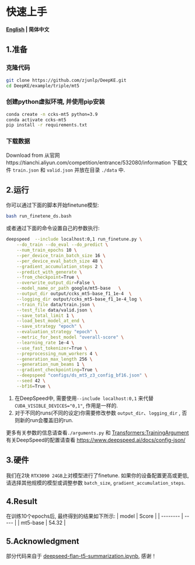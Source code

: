 # 快速上手

<p align="left">
    <b> <a href="https://github.com/zjunlp/DeepKE/tree/main/example/triple/mt5/README.md">English</a> | 简体中文 </b>
</p>



## 1.准备

### 克隆代码
```bash
git clone https://github.com/zjunlp/DeepKE.git
cd DeepKE/example/triple/mt5
```

### 创建python虚拟环境, 并使用pip安装
```bash
conda create -n ccks-mt5 python=3.9   
conda activate ccks-mt5
pip install -r requirements.txt
```

### 下载数据
Download  from 从官网https://tianchi.aliyun.com/competition/entrance/532080/information 下载文件 `train.json` 和 `valid.json` 并放在目录 `./data` 中.


## 2.运行

你可以通过下面的脚本开始finetune模型:

```bash
bash run_finetene_ds.bash
```


或者通过下面的命令设置自己的参数执行:

```bash
deepspeed  --include localhost:0,1 run_finetune.py \
    --do_train --do_eval --do_predict \
    --num_train_epochs 10 \
    --per_device_train_batch_size 16 \
    --per_device_eval_batch_size 48 \
    --gradient_accumulation_steps 2 \
    --predict_with_generate \
    --from_checkpoint=True \
    --overwrite_output_dir=False \
    --model_name_or_path google/mt5-base   \
    --output_dir output/ccks_mt5-base_f1_1e-4  \
    --logging_dir output/ccks_mt5-base_f1_1e-4_log \
    --train_file data/train.json \
    --test_file data/valid.json \
    --save_total_limit 1 \
    --load_best_model_at_end \
    --save_strategy "epoch" \
    --evaluation_strategy "epoch" \
    --metric_for_best_model "overall-score" \
    --learning_rate 1e-4 \
    --use_fast_tokenizer=True \
    --preprocessing_num_workers 4 \
    --generation_max_length 256 \
    --generation_num_beams 1 \
    --gradient_checkpointing=True \
    --deepspeed "configs/ds_mt5_z3_config_bf16.json" \
    --seed 42 \
    --bf16=True \
```

1. 在DeepSpeed中, 需要使用`--include localhost:0,1` 来代替`CUDA_VISIBLE_DEVICES="0,1"`, 作用是一样的.
2. 对于不同的runs(不同的设定)你需要修改参数 `output_dir`、`logging_dir` , 否则新的run会覆盖旧的run.


更多有关参数的信息请查看`./arguments.py` 和 [Transformers:TrainingArgument](https://huggingface.co/docs/transformers/v4.21.0/en/main_classes/trainer#transformers.TrainingArguments)
有关DeepSpeed的配置请查看 https://www.deepspeed.ai/docs/config-json/


## 3.硬件
我们在2块 `RTX3090 24GB`上对模型进行了finetune. 如果你的设备配置更高或更低, 请选择其他规模的模型或调整参数 `batch_size`, `gradient_accumulation_steps`.


## 4.Result
在训练10个epochs后, 最终得到的结果如下所示: 
| model    | Score |
| -------- | ----- |
| mt5-base | 54.32 |


## 5.Acknowledgment

部分代码来自于 [deepseed-flan-t5-summarization.ipynb](https://github.com/philschmid/deep-learning-pytorch-huggingface/blob/main/training/deepseed-flan-t5-summarization.ipynb), 感谢！